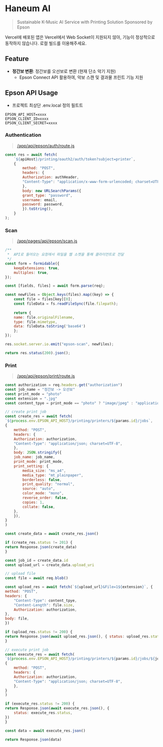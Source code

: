 # Haneum AI
> Sustainable K-Music AI Service with Printing Solution Sponsored by Epson

Vercel에 배포된 앱은 Vercel에서 Web Socket이 지원되지 않아, 기능이 정상적으로 동작하지 않습니다. 로컬 빌드를 이용해주세요.

## Feature
- **정간보 변환**: 정간보를 오선보로 변환 (현재 단소 악기 지원)
  - Epson Connect API 활용하여, 악보 스캔 및 결과물 프린트 기능 지원

## Epson API Usage

- 프로젝트 최상단 .env.local 정의 필트트
```shell
EPSON_API_HOST=xxxx
EPSON_CLIENT_ID=xxxx
EPSON_CLIENT_SECRET=xxxx
```

### Authentication
> [/app/api/epson/auth/route.js](https://github.com/bonomoon/haneum-ai-app/blob/main/app/api/epson/auth/route.js)

```javascript
const res = await fetch(
    `${apiHost}/printing/oauth2/auth/token?subject=printer`,
    {
        method: "POST",
        headers: {
        Authorization: authHeader,
        "Content-Type": "application/x-www-form-urlencoded; charset=UTF-8",
        },
        body: new URLSearchParams({
        grant_type: "password",
        username: email,
        password: password,
        }).toString(),
    }
);
```

### Scan
> [/app/pages/api/epson/scan.js](https://github.com/bonomoon/haneum-ai-app/blob/main/app/pages/api/epson/scan.js)

```javascript
/**
 *  API로 들어오는 요청에서 파일을 웹 소켓을 통해 클라이언트로 전달
 */
const form = formidable({
    keepExtensions: true,
    multiples: true,
});

const [fields, files] = await form.parse(req);

const newFiles = Object.keys(files).map((key) => {
    const file = files[key][0];
    const fileData = fs.readFileSync(file.filepath);
    
    return {
    name: file.originalFilename,
    type: file.mimetype,
    data: fileData.toString('base64')
    };
});

res.socket.server.io.emit("epson-scan", newFiles);

return res.status(200).json();

```


### Print
> [/app/api/epson/print/route.js](https://github.com/bonomoon/haneum-ai-app/blob/main/app/api/epson/auth/route.js)

```javascript
const authorization = req.headers.get("authorization")
const job_name = "정간보 -> 오선보"
const print_mode = "photo"
const extension = ".jpg"
const content_tpye = print_mode == "photo" ? "image/jpeg" : "application/pdf"

// create print job
const create_res = await fetch(
`${process.env.EPSON_API_HOST}/printing/printers/${params.id}/jobs`,
{
    method: "POST",
    headers: {
    Authorization: authorization,
    "Content-Type": "application/json; charset=UTF-8",
    },
    body: JSON.stringify({
    job_name: job_name,
    print_mode: print_mode,
    print_setting: {
        media_size: "ms_a4",
        media_type: "mt_plainpaper",
        borderless: false,
        print_quality: "normal",
        source: "auto",
        color_mode: "mono",
        reverse_order: false,
        copies: 1,
        collate: false,
    },
    }),
}
)

const create_data = await create_res.json()

if (create_res.status != 201) {
return Response.json(create_data)
}

const job_id = create_data.id
const upload_url = create_data.upload_uri

// upload file
const file = await req.blob()

const upload_res = await fetch(`${upload_url}&File=1${extension}`, {
method: "POST",
headers: {
    "Content-Type": content_tpye,
    "Content-Length": file.size,
    Authorization: authorization,
},
body: file,
})

if (upload_res.status != 200) {
return Response.json(await upload_res.json(), { status: upload_res.status })
}

// execute print job
const execute_res = await fetch(
`${process.env.EPSON_API_HOST}/printing/printers/${params.id}/jobs/${job_id}/print`,
{
    method: "POST",
    headers: {
    Authorization: authorization,
    "Content-Type": "application/json; charset=UTF-8",
    },
}
)

if (execute_res.status != 200) {
return Response.json(await execute_res.json(), {
    status: execute_res.status,
})
}

const data = await execute_res.json()

return Response.json(data)

```